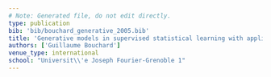 ```yaml
---
# Note: Generated file, do not edit directly.
type: publication
bib: 'bib/bouchard_generative_2005.bib'
title: 'Generative models in supervised statistical learning with applications to digital image categorization and structural reliability'
authors: ['Guillaume Bouchard']
venue_type: international
school: "Universit\\'e Joseph Fourier-Grenoble 1"
---
```

